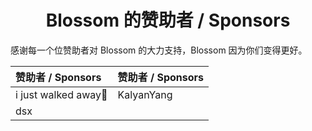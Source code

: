 <h1 align="center">Blossom 的赞助者 / Sponsors</h1>

感谢每一个位赞助者对 Blossom 的大力支持，Blossom 因为你们变得更好。

| 赞助者 / Sponsors    | 赞助者 / Sponsors |
| :------------------- | :---------------- |
| i just walked away🏃 | KalyanYang        |
| dsx                  |                   |
